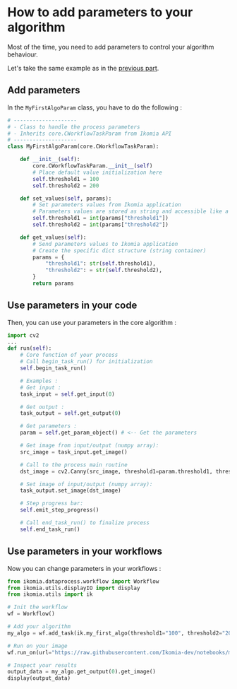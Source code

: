 # How to add parameters to your algorithm

Most of the time, you need to add parameters to control your algorithm behaviour.

Let's take the same example as in the [previous part](index.md).

## Add parameters

In the `MyFirstAlgoParam` class, you have to do the following :
```python
# --------------------
# - Class to handle the process parameters
# - Inherits core.CWorkflowTaskParam from Ikomia API
# --------------------
class MyFirstAlgoParam(core.CWorkflowTaskParam):

    def __init__(self):
        core.CWorkflowTaskParam.__init__(self)
        # Place default value initialization here
        self.threshold1 = 100
        self.threshold2 = 200

    def set_values(self, params):
        # Set parameters values from Ikomia application
        # Parameters values are stored as string and accessible like a python dict
        self.threshold1 = int(params["threshold1"])
        self.threshold2 = int(params["threshold2"])

    def get_values(self):
        # Send parameters values to Ikomia application
        # Create the specific dict structure (string container)
        params = {
            "threshold1": str(self.threshold1),
            "threshold2": = str(self.threshold2),
        }
        return params
```

## Use parameters in your code

Then, you can use your parameters in the core algorithm :

```python
import cv2
...
def run(self):
    # Core function of your process
    # Call begin_task_run() for initialization
    self.begin_task_run()

    # Examples :
    # Get input :
    task_input = self.get_input(0) 

    # Get output :
    task_output = self.get_output(0) 

    # Get parameters :
    param = self.get_param_object() # <-- Get the parameters

    # Get image from input/output (numpy array):
    src_image = task_input.get_image() 

    # Call to the process main routine
    dst_image = cv2.Canny(src_image, threshold1=param.threshold1, threshold2=param.threshold2)

    # Set image of input/output (numpy array):
    task_output.set_image(dst_image)

    # Step progress bar:
    self.emit_step_progress()

    # Call end_task_run() to finalize process
    self.end_task_run()
```

## Use parameters in your workflows

Now you can change parameters in your workflows :

```python
from ikomia.dataprocess.workflow import Workflow
from ikomia.utils.displayIO import display
from ikomia.utils import ik

# Init the workflow
wf = Workflow()

# Add your algorithm
my_algo = wf.add_task(ik.my_first_algo(threshold1="100", threshold2="200"), auto_connect=True)

# Run on your image
wf.run_on(url="https://raw.githubusercontent.com/Ikomia-dev/notebooks/main/examples/img/img_fireman.jpg")

# Inspect your results
output_data = my_algo.get_output(0).get_image()
display(output_data)
```